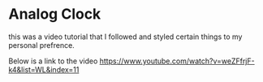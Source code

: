 # Analog Clock 
this was a video tutorial that I followed and styled certain things to my personal prefrence. 

Below is a link to the video
https://www.youtube.com/watch?v=weZFfrjF-k4&list=WL&index=11 
